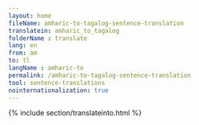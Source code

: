 ```yaml
---
layout: home
fileName: amharic-to-tagalog-sentence-translation
translatein: amharic_to_tagalog
folderName : translate
lang: en
from: am
to: tl
langName : amharic-to
permalink: /amharic-to-tagalog-sentence-translation
tool: sentence-translations
nointernationalization: true
---
```

{% include section/translateinto.html %}
